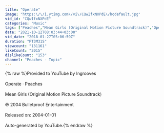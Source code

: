 ```yaml
---
title: "Operate"
image: "https:\/\/i.ytimg.com\/vi\/CQwIfxNXPdE\/hqdefault.jpg"
vid_id: "CQwIfxNXPdE"
categories: "Music"
tags: ["Peaches","Mean Girls (Original Motion Picture Soundtrack)","Operate"]
date: "2021-10-12T08:03:44+03:00"
vid_date: "2018-01-27T05:06:59Z"
duration: "PT3M31S"
viewcount: "131161"
likeCount: "2015"
dislikeCount: "153"
channel: "Peaches - Topic"
---
```

{% raw %}Provided to YouTube by Ingrooves<br /><br />Operate · Peaches<br /><br />Mean Girls (Original Motion Picture Soundtrack)<br /><br />℗ 2004 Bulletproof Entertainment<br /><br />Released on: 2004-01-01<br /><br />Auto-generated by YouTube.{% endraw %}
